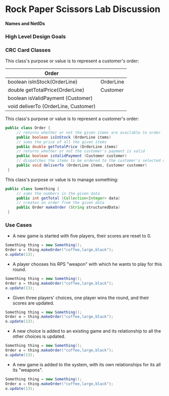 # Rock Paper Scissors Lab Discussion
#### Names and NetIDs


### High Level Design Goals



### CRC Card Classes

This class's purpose or value is to represent a customer's order:

|Order| |
|---|---|
|boolean isInStock(OrderLine)         |OrderLine|
|double getTotalPrice(OrderLine)      |Customer|
|boolean isValidPayment (Customer)    | |
|void deliverTo (OrderLine, Customer) | |


This class's purpose or value is to represent a customer's order:
```java
public class Order {
     // returns whether or not the given items are available to order
     public boolean isInStock (OrderLine items)
     // sums the price of all the given items
     public double getTotalPrice (OrderLine items)
     // returns whether or not the customer's payment is valid
     public boolean isValidPayment (Customer customer)
     // dispatches the items to be ordered to the customer's selected address
     public void deliverTo (OrderLine items, Customer customer)
 }
 ```

This class's purpose or value is to manage something:
```java
public class Something {
     // sums the numbers in the given data
     public int getTotal (Collection<Integer> data)
	 // creates an order from the given data
     public Order makeOrder (String structuredData)
 }
```


### Use Cases

* A new game is started with five players, their scores are reset to 0.
 ```java
 Something thing = new Something();
 Order o = thing.makeOrder("coffee,large,black");
 o.update(13);
 ```

* A player chooses his RPS "weapon" with which he wants to play for this round.
 ```java
 Something thing = new Something();
 Order o = thing.makeOrder("coffee,large,black");
 o.update(13);
 ```

* Given three players' choices, one player wins the round, and their scores are updated.
 ```java
 Something thing = new Something();
 Order o = thing.makeOrder("coffee,large,black");
 o.update(13);
 ```

* A new choice is added to an existing game and its relationship to all the other choices is updated.
 ```java
 Something thing = new Something();
 Order o = thing.makeOrder("coffee,large,black");
 o.update(13);
 ```

* A new game is added to the system, with its own relationships for its all its "weapons".
 ```java
 Something thing = new Something();
 Order o = thing.makeOrder("coffee,large,black");
 o.update(13);
 ```
